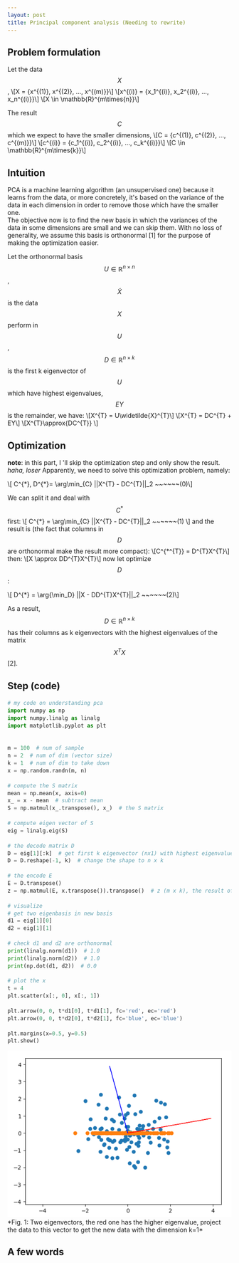 ```yaml
---
layout: post
title: Principal component analysis (Needing to rewrite)
---
```

## Problem formulation
Let the data $$X$$, 
\\[X = {x^{(1)}, x^{(2)}, ..., x^{(m)}}\\] 
\\[x^{(i)} = {x_1^{(i)}, x_2^{(i)}, ..., x_n^{(i)}}\\]
\\[X \in \mathbb{R}^{m\times{n}}\\]

The result $$C$$ which we expect to have the smaller dimensions, 
\\[C = {c^{(1)}, c^{(2)}, ..., c^{(m)}}\\] 
\\[c^{(i)} = {c_1^{(i)}, c_2^{(i)}, ..., c_k^{(i)}}\\]
\\[C \in \mathbb{R}^{m\times{k}}\\]

## Intuition
PCA is a machine learning algorithm (an unsupervised one) because it learns from the data, or more concretely, it's based on the variance of the data in each dimension in order to remove those which have the smaller one.<br/>
The objective now is to find the new basis in which the variances of the data in some dimensions are small and we can skip them. With no loss of generality, we assume this basis is orthonormal [1] for the purpose of making the optimization easier.

Let the orthonormal basis $$U \in \mathbb{R}^{n\times{n}}$$, $$\widetilde{X}$$ is the data $$X$$ perform in $$U$$, $$D\in \mathbb{R}^{n\times{k}}$$ is the first k eigenvector of $$U$$ which have highest eigenvalues, $$EY$$ is the remainder, we have:
\\[X^{T} = U\widetilde{X}^{T}\\]
\\[X^{T} = DC^{T} + EY\\]
\\[X^{T}\approx{DC^{T}} \\]

## Optimization
**note**: in this part, I 'll skip the optimization step and only show the result. *haha, loser*
Apparently, we need to solve this optimization problem, namely:

\\[ C^{\*}, D^{\*}= \arg\min_{C} ||X^{T} - DC^{T}||_2 ~~~~~~(0)\\]

We can split it and deal with $$C^{*}$$ first:
\\[ C^{*} = \arg\min_{C} ||X^{T} - DC^{T}||_2 ~~~~~~(1) \\]
and the result is (the fact that columns in $$D$$ are orthonormal make the result more compact):
\\[C^{\*^{T}} = D^{T}X^{T}\\]
then:
\\[X \approx DD^{T}X^{T}\\]
now let optimize $$D$$:
<!-- \\[ D^{*} = \arg \min_{D} \||X - DD^{T}X^{T}|\|_2 ~~~~~~(2) \\] -->
\\[ D^{\*} = \arg{\min_D} \||X - DD^{T}X^{T}|\|_2 ~~~~~~(2)\\]

As a result, $$D\in \mathbb{R}^{n\times{k}}$$ has their columns as k eigenvectors with the highest eigenvalues of the matrix $$X^{T}X$$ [2].

## Step (code)
```python
# my code on understanding pca
import numpy as np
import numpy.linalg as linalg
import matplotlib.pyplot as plt


m = 100  # num of sample
n = 2  # num of dim (vector size)
k = 1  # num of dim to take down
x = np.random.randn(m, n)

# compute the S matrix
mean = np.mean(x, axis=0)
x_ = x - mean  # subtract mean
S = np.matmul(x_.transpose(), x_)  # the S matrix

# compute eigen vector of S
eig = linalg.eig(S)

# the decode matrix D
D = eig[1][:k]  # get first k eigenvector (nx1) with highest eigenvalue
D = D.reshape(-1, k)  # change the shape to n x k

# the encode E
E = D.transpose()
z = np.matmul(E, x.transpose()).transpose()  # z (m x k), the result of pca

# visualize
# get two eigenbasis in new basis
d1 = eig[1][0]
d2 = eig[1][1]

# check d1 and d2 are orthonormal
print(linalg.norm(d1))  # 1.0
print(linalg.norm(d2))  # 1.0
print(np.dot(d1, d2))  # 0.0

# plot the x
t = 4
plt.scatter(x[:, 0], x[:, 1])

plt.arrow(0, 0, t*d1[0], t*d1[1], fc='red', ec='red')
plt.arrow(0, 0, t*d2[0], t*d2[1], fc='blue', ec='blue')

plt.margins(x=0.5, y=0.5)
plt.show()
```
<img src="/assets/pca.png" class="fit image">
<br/>
*Fig. 1: Two eigenvectors, the red one has the higher eigenvalue, project the data to this vector to get the new data with the dimension k=1*

## A few words
